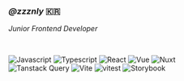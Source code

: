 ### <i>@zzznly</i> 🇰🇷
<i>Junior Frontend Developer</i>

<br/>

![Javascript](https://img.shields.io/badge/JavaScript-F7DF1E?style=flat&logo=JavaScript&logoColor=white)
![Typescript](https://img.shields.io/badge/TypeScript-3178C6?style=flat&logo=TypeScript&logoColor=white)
![React](https://img.shields.io/badge/React-%2320232a.svg?style=flat&logo=React&logoColor=%2361DAFB)
![Vue](https://img.shields.io/badge/-Vue.js-%2320232a.svg?style=flat&logo=vuedotjs)
![Nuxt](https://img.shields.io/badge/-Nuxt.js-%2320232a.svg?style=flat&logo=nuxtdotjs)
<br/>
![Tanstack Query](https://img.shields.io/badge/-Tanstack%20Query-FF4154?style=flat&logo=react%20query&logoColor=white)
![Vite](https://img.shields.io/badge/vite-%23646CFF.svg?style=flat&logo=vite&logoColor=white)
![vitest](https://img.shields.io/badge/-vitest-%23FFFFFF?style=flat&logo=vitest&logoColor=058a5e)
![Storybook](https://img.shields.io/badge/-Storybook-FF4785?style=flat&logo=storybook&logoColor=white)
